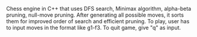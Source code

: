Chess engine in C++ that uses DFS search, Minimax algorithm, alpha-beta pruning, null-move pruning.
After generating all possible moves, it sorts them for improved order of search and efficient pruning.
To play, user has to input moves in the format <StartingSquare-EndingSquare> like g1-f3.
To quit game, give "q" as input.
